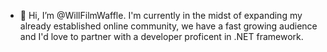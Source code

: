 - 👋 Hi, I’m @WillFilmWaffle. I'm currently in the midst of expanding my already established online community, we have a fast growing audience and I'd love to partner with a developer proficent in .NET framework. 
